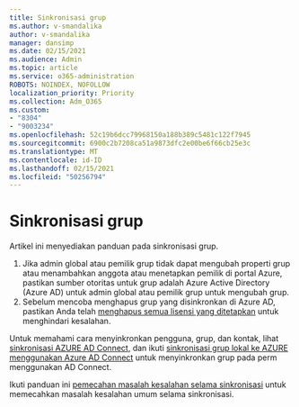 ```yaml
---
title: Sinkronisasi grup
ms.author: v-smandalika
author: v-smandalika
manager: dansimp
ms.date: 02/15/2021
ms.audience: Admin
ms.topic: article
ms.service: o365-administration
ROBOTS: NOINDEX, NOFOLLOW
localization_priority: Priority
ms.collection: Adm_O365
ms.custom:
- "8304"
- "9003234"
ms.openlocfilehash: 52c19b6dcc79968150a188b389c5481c122f7945
ms.sourcegitcommit: 6900c2b7208ca51a9873dfc2e00be6f66cb25e3c
ms.translationtype: MT
ms.contentlocale: id-ID
ms.lasthandoff: 02/15/2021
ms.locfileid: "50256794"
---
```

# <a name="group-sync"></a>Sinkronisasi grup

Artikel ini menyediakan panduan pada sinkronisasi grup.

1. Jika admin global atau pemilik grup tidak dapat mengubah properti grup atau menambahkan anggota atau menetapkan pemilik di portal Azure, pastikan sumber otoritas untuk grup adalah Azure Active Directory (Azure AD) untuk admin global atau pemilik grup untuk mengubah grup.
2. Sebelum mencoba menghapus grup yang disinkronkan di Azure AD, pastikan Anda telah [menghapus semua lisensi yang ditetapkan](https://docs.microsoft.com/azure/active-directory/enterprise-users/licensing-group-advanced) untuk menghindari kesalahan.

Untuk memahami cara menyinkronkan pengguna, grup, dan kontak, lihat [sinkronisasi AZURE AD Connect](https://docs.microsoft.com/azure/active-directory/hybrid/concept-azure-ad-connect-sync-user-and-contacts), dan ikuti [sinkronisasi grup lokal ke AZURE menggunakan Azure AD Connect](https://docs.microsoft.com/azure/active-directory/hybrid/whatis-hybrid-identity?WT.mc_id=Portal-Microsoft_Azure_Support) untuk menyinkronkan grup pada perm menggunakan AD Connect.

Ikuti panduan ini [pemecahan masalah kesalahan selama sinkronisasi](https://docs.microsoft.com/azure/active-directory/hybrid/tshoot-connect-sync-errors) untuk memecahkan masalah kesalahan umum selama sinkronisasi.

